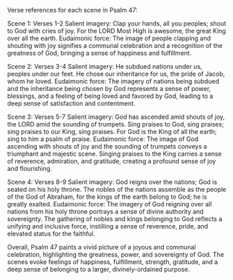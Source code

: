 Verse references for each scene in Psalm 47:

Scene 1: Verses 1-2
Salient imagery: Clap your hands, all you peoples; shout to God with cries of joy. For the LORD Most High is awesome, the great King over all the earth.
Eudaimonic force: The image of people clapping and shouting with joy signifies a communal celebration and a recognition of the greatness of God, bringing a sense of happiness and fulfillment.

Scene 2: Verses 3-4
Salient imagery: He subdued nations under us, peoples under our feet. He chose our inheritance for us, the pride of Jacob, whom he loved.
Eudaimonic force: The imagery of nations being subdued and the inheritance being chosen by God represents a sense of power, blessings, and a feeling of being loved and favored by God, leading to a deep sense of satisfaction and contentment.

Scene 3: Verses 5-7
Salient imagery: God has ascended amid shouts of joy, the LORD amid the sounding of trumpets. Sing praises to God, sing praises; sing praises to our King, sing praises. For God is the King of all the earth; sing to him a psalm of praise.
Eudaimonic force: The image of God ascending with shouts of joy and the sounding of trumpets conveys a triumphant and majestic scene. Singing praises to the King carries a sense of reverence, admiration, and gratitude, creating a profound sense of joy and flourishing.

Scene 4: Verses 8-9
Salient imagery: God reigns over the nations; God is seated on his holy throne. The nobles of the nations assemble as the people of the God of Abraham, for the kings of the earth belong to God; he is greatly exalted.
Eudaimonic force: The imagery of God reigning over all nations from his holy throne portrays a sense of divine authority and sovereignty. The gathering of nobles and kings belonging to God reflects a unifying and inclusive force, instilling a sense of reverence, pride, and elevated status for the faithful.

Overall, Psalm 47 paints a vivid picture of a joyous and communal celebration, highlighting the greatness, power, and sovereignty of God. The scenes evoke feelings of happiness, fulfillment, strength, gratitude, and a deep sense of belonging to a larger, divinely-ordained purpose.